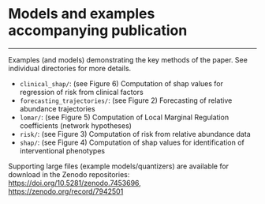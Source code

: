 # Models and examples accompanying publication
---

Examples (and models) demonstrating the key methods of the paper. See individual directories for more details.

- `clinical_shap/`: (see Figure 6) Computation of shap values for regression of risk from clinical factors
- `forecasting_trajectories/`: (see Figure 2) Forecasting of relative abundance trajectories 
- `lomar/`: (see Figure 5) Computation of Local Marginal Regulation coefficients (network hypotheses)
- `risk/`: (see Figure 3) Computation of risk from relative abundance data
- `shap/`: (see Figure 4) Computation of shap values for identification of interventional phenotypes

Supporting large files (example models/quantizers) are available for download in the Zenodo repositories: https://doi.org/10.5281/zenodo.7453696, https://zenodo.org/record/7942501